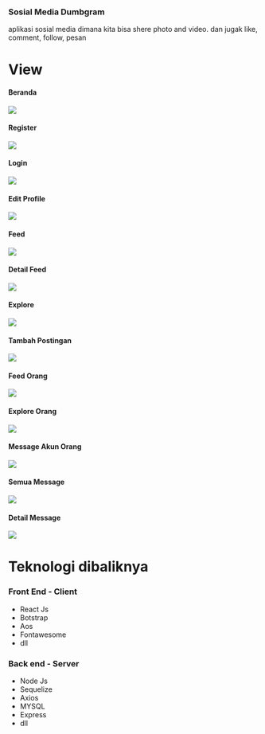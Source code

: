 ### Sosial Media Dumbgram
aplikasi sosial media dimana kita bisa shere photo and video. dan jugak like, comment, follow, pesan

# View

#### Beranda
<img src="https://github.com/ideapedyudi/DumbGram/blob/stable/ss%20dumbgram/landingpage.gif" style="text-align : center;" > </img>

#### Register
<img src="https://github.com/ideapedyudi/DumbGram/blob/stable/ss%20dumbgram/registrasi.jpg" style="text-align : center;" > </img>

#### Login
<img src="https://github.com/ideapedyudi/DumbGram/blob/stable/ss%20dumbgram/login.jpg" style="text-align : center;" > </img>

#### Edit Profile
<img src="https://github.com/ideapedyudi/DumGram/blob/stable/ss%20dumbgram/edit%20profile.jpg" style="text-align : center;" > </img>

#### Feed
<img src="https://github.com/ideapedyudi/DumGram/blob/stable/ss%20dumbgram/Feed.jpg" style="text-align : center;" > </img>

#### Detail Feed
<img src="https://github.com/ideapedyudi/DumGram/blob/stable/ss%20dumbgram/detail%20message%20orang.jpg" style="text-align : center;" > </img>

#### Explore
<img src="https://github.com/ideapedyudi/DumGram/blob/stable/ss%20dumbgram/explore.jpg" style="text-align : center;" > </img>

#### Tambah Postingan
<img src="https://github.com/ideapedyudi/DumGram/blob/stable/ss%20dumbgram/create%20post.jpg" style="text-align : center;" > </img>

#### Feed Orang
<img src="https://github.com/ideapedyudi/DumGram/blob/stable/ss%20dumbgram/feed%20expore%20orang.jpg" style="text-align : center;" > </img>

#### Explore Orang
<img src="https://github.com/ideapedyudi/DumGram/blob/stable/ss%20dumbgram/feed%20profile%20orang.jpg" style="text-align : center;" > </img>

#### Message Akun Orang
<img src="https://github.com/ideapedyudi/DumGram/blob/stable/ss%20dumbgram/message%20akun%20orang.jpg" style="text-align : center;" > </img>

#### Semua Message
<img src="https://github.com/ideapedyudi/DumGram/blob/stable/ss%20dumbgram/semua%20message.jpg" style="text-align : center;" > </img>

#### Detail Message
<img src="https://github.com/ideapedyudi/DumGram/blob/stable/ss%20dumbgram/detail%20message%20orang.jpg" style="text-align : center;" > </img>


# Teknologi dibaliknya

### Front End - Client
- React Js
- Botstrap
- Aos
- Fontawesome
- dll


### Back end - Server
- Node Js
- Sequelize
- Axios
- MYSQL
- Express 
- dll
